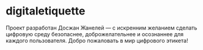 # digitaletiquette
Проект разработан Досжан Жанелей — с искренним желанием сделать цифровую среду безопаснее, доброжелательнее и осознаннее для каждого пользователя.  Добро пожаловать в мир цифрового этикета!
